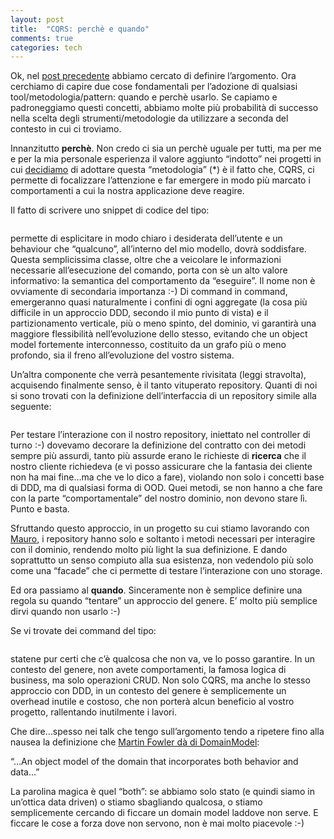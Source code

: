 ```yaml
---
layout: post
title:  "CQRS: perchè e quando"
comments: true
categories: tech
---
```



Ok, nel [post precedente](http://blog.codiceplastico.com/melkio/index.php/2012/09/24/cqrs-un-po-di-confusione/) abbiamo cercato di definire l&#8217;argomento. Ora cerchiamo di capire due cose fondamentali per l&#8217;adozione di qualsiasi tool/metodologia/pattern: quando e perchè usarlo.
Se capiamo e padroneggiamo questi concetti, abbiamo molte più probabilità di successo nella scelta degli strumenti/metodologie da utilizzare a seconda del contesto in cui ci troviamo.

Innanzitutto **perchè**.
Non credo ci sia un perchè uguale per tutti, ma per me e per la mia personale esperienza il valore aggiunto &#8220;indotto&#8221; nei progetti in cui [decidiamo](http://www.codiceplastico.com) di adottare questa &#8220;metodologia&#8221; (*) è il fatto che, CQRS, ci permette di focalizzare l&#8217;attenzione e far emergere in modo più marcato i comportamenti a cui la nostra applicazione deve reagire.

Il fatto di scrivere uno snippet di codice del tipo:

```

```

permette di esplicitare in modo chiaro i desiderata dell&#8217;utente e un behaviour che &#8220;qualcuno&#8221;, all&#8217;interno del mio modello, dovrà soddisfare. Questa semplicissima classe, oltre che a veicolare le informazioni necessarie all&#8217;esecuzione del comando, porta con sè un alto valore informativo: la semantica del comportamento da &#8220;eseguire&#8221;. Il nome non è ovviamente di secondaria importanza :-)
Di command in command, emergeranno quasi naturalmente i confini di ogni aggregate (la cosa più difficile in un approccio DDD, secondo il mio punto di vista) e il partizionamento verticale, più o meno spinto, del dominio, vi garantirà una maggiore flessibilità nell&#8217;evoluzione dello stesso, evitando che un object model fortemente interconnesso, costituito da un grafo più o meno profondo, sia il freno all&#8217;evoluzione del vostro sistema.

Un&#8217;altra componente che verrà pesantemente rivisitata (leggi stravolta), acquisendo finalmente senso, è il tanto vituperato repository. Quanti di noi si sono trovati con la definizione dell&#8217;interfaccia di un repository simile alla seguente:

```

```

Per testare l&#8217;interazione con il nostro repository, iniettato nel controller di turno :-) dovevamo decorare la definizione del contratto con dei metodi sempre più assurdi, tanto più assurde erano le richieste di **ricerca** che il nostro cliente richiedeva (e vi posso assicurare che la fantasia dei cliente non ha mai fine&#8230;ma che ve lo dico a fare), violando non solo i concetti base di DDD, ma di qualsiasi forma di OOD.
Quei metodi, se non hanno a che fare con la parte &#8220;comportamentale&#8221; del nostro dominio, non devono stare lì. Punto e basta.

Sfruttando questo approccio, in un progetto su cui stiamo lavorando con [Mauro](http://milestone.topics.it/), i repository hanno solo e soltanto i metodi necessari per interagire con il dominio, rendendo molto più light la sua definizione. E dando soprattutto un senso compiuto alla sua esistenza, non vedendolo più solo come una &#8220;facade&#8221; che ci permette di testare l&#8217;interazione con uno storage.

Ed ora passiamo al **quando**. Sinceramente non è semplice definire una regola su quando &#8220;tentare&#8221; un approccio del genere. E&#8217; molto più semplice dirvi quando non usarlo :-)

Se vi trovate dei command del tipo:

```

```

statene pur certi che c&#8217;è qualcosa che non va, ve lo posso garantire. In un contesto del genere, non avete comportamenti, la famosa logica di business, ma solo operazioni CRUD.
Non solo CQRS, ma anche lo stesso approccio con DDD, in un contesto del genere è semplicemente un overhead inutile e costoso, che non porterà alcun beneficio al vostro progetto, rallentando inutilmente i lavori.

Che dire&#8230;spesso nei talk che tengo sull&#8217;argomento tendo a ripetere fino alla nausea la definizione che [Martin Fowler dà di DomainModel](http://martinfowler.com/eaaCatalog/domainModel.html):

&#8220;&#8230;An object model of the domain that incorporates both behavior and data&#8230;&#8221;

La parolina magica è quel &#8220;both&#8221;: se abbiamo solo stato (e quindi siamo in un&#8217;ottica data driven) o stiamo sbagliando qualcosa, o stiamo semplicemente cercando di ficcare un domain model laddove non serve. E ficcare le cose a forza dove non servono, non è mai molto piacevole :-)

